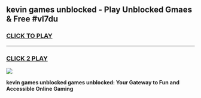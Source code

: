 
## kevin games unblocked - Play Unblocked Gmaes & Free #vl7du
<h3>
<a href="https://news.freeplayer.one?title=kevin_games_unblocked&ref=03M">CLICK TO PLAY</a></h3>
<hr>

<h3>
<a href="https://news.freeplayer.one?title=kevin_games_unblocked&ref=03M">CLICK 2 PLAY</a>
  
</h3>

<a href="https://news.freeplayer.one?title=kevin_games_unblocked&ref=03M"><img src="https://clearcache.store/games.png"></a>


**kevin games unblocked games unblocked: Your Gateway to Fun and Accessible Online Gaming**
